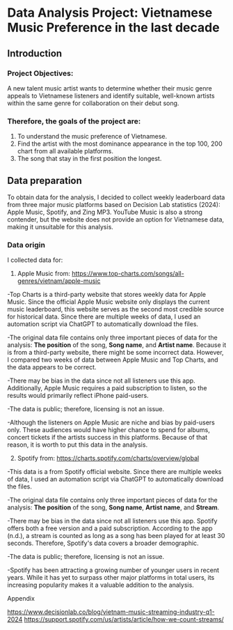 # Data Analysis Project: Vietnamese Music Preference in the last decade
## Introduction
### Project Objectives:
A new talent music artist wants to determine whether their music genre appeals to Vietnamese listeners and identify suitable, well-known artists within the same genre for collaboration on their debut song.
### Therefore, the goals of the project are: 
1. To understand the music preference of Vietnamese. 
2. Find the artist with the most dominance appearance in the top 100, 200 chart from all available platforms. 
3. The song that stay in the first position the longest.

## Data preparation
To obtain data for the analysis, I decided to collect weekly leaderboard data from three major music platforms based on Decision Lab statistics (2024): Apple Music, Spotify, and Zing MP3. YouTube Music is also a strong contender, but the website does not provide an option for Vietnamese data, making it unsuitable for this analysis.
### Data origin
I collected data for:
1. Apple Music from: https://www.top-charts.com/songs/all-genres/vietnam/apple-music

-Top Charts is a third-party website that stores weekly data for Apple Music. Since the official Apple Music website only displays the current music leaderboard, this website serves as the second most credible source for historical data. Since there are multiple weeks of data, I used an automation script via ChatGPT to automatically download the files.

-The original data file contains only three important pieces of data for the analysis: **The position** of the song, **Song name**, and **Artist name**.
Because it is from a third-party website, there might be some incorrect data. However, I compared two weeks of data between Apple Music and Top Charts, and the data appears to be correct.

-There may be bias in the data since not all listeners use this app. Additionally, Apple Music requires a paid subscription to listen, so the results would primarily reflect iPhone paid-users.

-The data is public; therefore, licensing is not an issue.

-Although the listeners on Apple Music are niche and bias by paid-users only. These audiences would have higher chance to spend for albums, concert tickets if the artists success in this platforms. Because of that reason, it is worth to put this data in the analysis.

2. Spotify from: https://charts.spotify.com/charts/overview/global

-This data is a from Spotify official website. Since there are multiple weeks of data, I used an automation script via ChatGPT to automatically download the files.

-The original data file contains only three important pieces of data for the analysis: **The position** of the song, **Song name**, **Artist name**, and **Stream**.

-There may be bias in the data since not all listeners use this app. Spotify offers both a free version and a paid subscription. According to the app (n.d.), a stream is counted as long as a song has been played for at least 30 seconds. Therefore, Spotify's data covers a broader demographic.

-The data is public; therefore, licensing is not an issue.

-Spotify has been attracting a growing number of younger users in recent years. While it has yet to surpass other major platforms in total users, its increasing popularity makes it a valuable addition to the analysis.



Appendix

https://www.decisionlab.co/blog/vietnam-music-streaming-industry-q1-2024
https://support.spotify.com/us/artists/article/how-we-count-streams/
